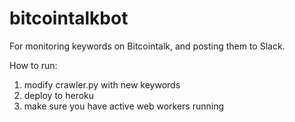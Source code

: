 bitcointalkbot
==============

For monitoring keywords on Bitcointalk, and posting them to Slack.

How to run:

1. modify crawler.py with new keywords
2. deploy to heroku
3. make sure you have active web workers running
